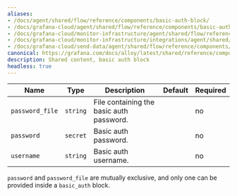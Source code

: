 ```yaml
---
aliases:
- /docs/agent/shared/flow/reference/components/basic-auth-block/
- /docs/grafana-cloud/agent/shared/flow/reference/components/basic-auth-block/
- /docs/grafana-cloud/monitor-infrastructure/agent/shared/flow/reference/components/basic-auth-block/
- /docs/grafana-cloud/monitor-infrastructure/integrations/agent/shared/flow/reference/components/basic-auth-block/
- /docs/grafana-cloud/send-data/agent/shared/flow/reference/components/basic-auth-block/
canonical: https://grafana.com/docs/alloy/latest/shared/reference/components/basic-auth-block/
description: Shared content, basic auth block
headless: true
---
```


Name            | Type     | Description                              | Default | Required
----------------|----------|------------------------------------------|---------|---------
`password_file` | `string` | File containing the basic auth password. |         | no
`password`      | `secret` | Basic auth password.                     |         | no
`username`      | `string` | Basic auth username.                     |         | no

`password` and `password_file` are mutually exclusive, and only one can be provided inside a `basic_auth` block.

